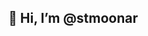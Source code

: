 ## 👋 Hi, I’m @stmoonar


<img align="right" src="https://github-readme-stats.vercel.app/api?username=stmoonar&show_icons=true&hide_border=true&rank_icon=github" alt=""/>

<img src="https://github-readme-stats.vercel.app/api/top-langs?username=stmoonar&layout=compact&count_private=false&hide_border=true" alt="">

